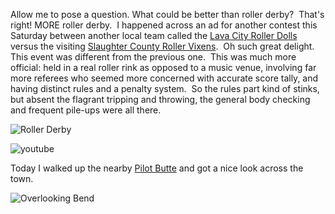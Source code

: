 Allow me to pose a question. What could be better than roller derby?  That's right! MORE roller derby.  I happened across an ad for another contest this Saturday between another local team called the [Lava City Roller Dolls](http://www.lavacityrollerdolls.com/) versus the visiting [Slaughter County Roller Vixens](http://www.slaughtercountyrollervixens.com/).  Oh such great delight.  This event was different from the previous one.  This was much more official: held in a real roller rink as opposed to a music venue, involving far more referees who seemed more concerned with accurate score tally, and having distinct rules and a penalty system.  So the rules part kind of stinks, but absent the flagrant tripping and throwing, the general body checking and frequent pile-ups were all there.

![Roller Derby](/photos/bend_2008_part_1/110_roller_dolls.jpg)

![youtube](https://www.youtube.com/embed/N1zogFj34Qw)

Today I walked up the nearby [Pilot Butte](http://en.wikipedia.org/wiki/Pilot_Butte_(Oregon)) and got a nice look across the town.

![Overlooking Bend](/photos/bend_2008_part_1/121_pilot_butte.jpg)
